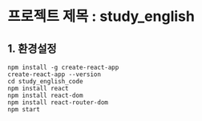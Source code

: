 # 프로젝트 제목 : study_english
## 1. 환경설정
```
npm install -g create-react-app
create-react-app --version
cd study_english_code
npm install react
npm install react-dom
npm install react-router-dom
npm start
```

